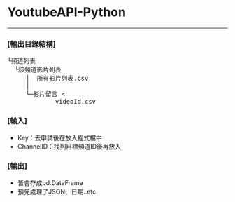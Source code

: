 # YoutubeAPI-Python
<hr>


### [輸出目錄結構]
<pre>
└頻道列表 
  └該頻道影片列表 
     │  所有影片列表.csv 
     │  
     └─影片留言 <
	         videoId.csv 
</pre>

### [輸入]
- Key：去申請後在放入程式檔中
- ChannelID：找到目標頻道ID後再放入

### [輸出]
- 皆會存成pd.DataFrame
- 預先處理了JSON、日期..etc
